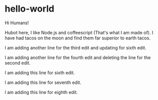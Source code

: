 # hello-world

Hi Humans!

Hubot here, I like Node.js and coffeescript (That's what I am made of).
I have had tacos on the moon and find them far superior to earth tacos.

I am adding another line for the third edit and updating for sixth edit.

I am adding another line for the fourth edit and deleting the line for the second edit.

I am adding this line for sixth edit.

I am adding this line for seventh edit.

I am adding this line for eighth edit.
